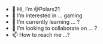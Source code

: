 - 👋 Hi, I’m @Polars21
- 👀 I’m interested in ... gaming
- 🌱 I’m currently learning ... ?
- 💞️ I’m looking to collaborate on ... ?
- 📫 How to reach me ...?

<!---
Polars21/Polars21 is a ✨ special ✨ repository because its `README.md` (this file) appears on your GitHub profile.
You can click the Preview link to take a look at your changes.
--->

